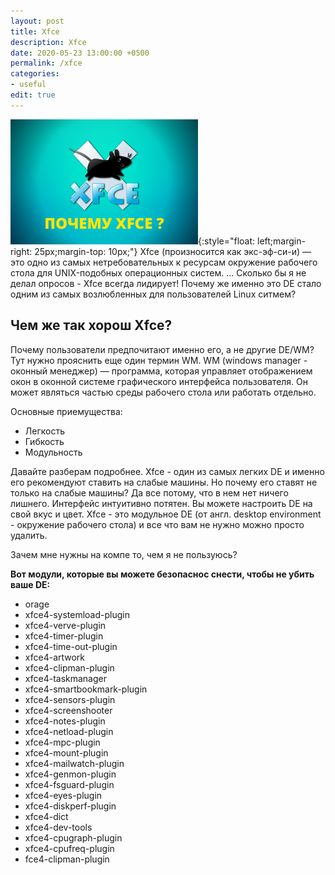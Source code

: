 ```yaml
---
layout: post
title: Xfce
description: Xfce
date: 2020-05-23 13:00:00 +0500
permalink: /xfce
categories: 
- useful
edit: true
---
```

![Удаляем лишние модули Xfce](../img/xfce.png){:style="float: left;margin-right: 25px;margin-top: 10px;"} Xfce (произносится как экс-эф-си-и) — это одно из самых нетребовательных к ресурсам окружение рабочего стола для UNIX-подобных операционных систем. ...
Сколько бы я не делал опросов - Xfce всегда лидирует! Почему же именно это DE стало одним из самых возлюбленных для пользователей Linux ситмем?

## Чем же так хорош Xfce?
Почему пользователи предпочитают именно его, а не другие DE/WM?
Тут нужно прояснить еще один термин WM.
WM (windows manager - оконный менеджер) — программа, которая управляет отображением окон в оконной системе графического интерфейса пользователя. Он может являться частью среды рабочего стола или работать отдельно.

Основные приемущества:
- Легкость
- Гибкость
- Модульность

Давайте разберам подробнее.
Xfce - один из самых легких DE и именно его рекомендуют ставить на слабые машины. Но почему его ставят не только на слабые машины?
Да все потому, что в нем нет ничего лишнего. Интерфейс интуитивно потятен. Вы можете настроить DE на свой вкус и цвет.
Xfce  - это модульное DE (от англ. desktop environment - окружение рабочего стола) и все что вам не нужно можно просто удалить.

Зачем мне нужны на компе то, чем я не пользуюсь?

**Вот модули, которые вы можете безопаснос снести, чтобы не убить ваше DE:**

- orage
- xfce4-systemload-plugin
- xfce4-verve-plugin
- xfce4-timer-plugin
- xfce4-time-out-plugin
- xfce4-artwork
- xfce4-clipman-plugin
- xfce4-taskmanager
- xfce4-smartbookmark-plugin
- xfce4-sensors-plugin
- xfce4-screenshooter
- xfce4-notes-plugin
- xfce4-netload-plugin
- xfce4-mpc-plugin
- xfce4-mount-plugin
- xfce4-mailwatch-plugin
- xfce4-genmon-plugin
- xfce4-fsguard-plugin
- xfce4-eyes-plugin
- xfce4-diskperf-plugin
- xfce4-dict
- xfce4-dev-tools
- xfce4-cpugraph-plugin
- xfce4-cpufreq-plugin
- fce4-clipman-plugin
 
<!-- Put this script tag to the <head> of your page -->
<script type="text/javascript" src="https://vk.com/js/api/openapi.js?168"></script>
<!-- Put this div tag to the place, where the Poll block will be -->
<div id="vk_poll"></div>
<script type="text/javascript">
VK.Widgets.Poll("vk_poll", {}, "243692986_36b962200fb07142c9");
</script>
